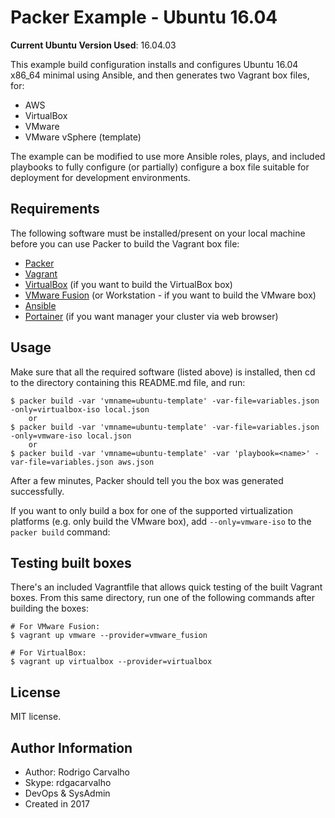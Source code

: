 # Packer Example - Ubuntu 16.04 

**Current Ubuntu Version Used**: 16.04.03

This example build configuration installs and configures Ubuntu 16.04 x86_64 minimal using Ansible, and then generates two Vagrant box files, for:

  - AWS
  - VirtualBox
  - VMware
  - VMware vSphere (template)

The example can be modified to use more Ansible roles, plays, and included playbooks to fully configure (or partially) configure a box file suitable for deployment for development environments.

## Requirements

The following software must be installed/present on your local machine before you can use Packer to build the Vagrant box file:

  - [Packer](http://www.packer.io/)
  - [Vagrant](http://vagrantup.com/)
  - [VirtualBox](https://www.virtualbox.org/) (if you want to build the VirtualBox box)
  - [VMware Fusion](http://www.vmware.com/products/fusion/) (or Workstation - if you want to build the VMware box)
  - [Ansible](http://docs.ansible.com/intro_installation.html)
  - [Portainer](https://portainer.io/install.html) (if you want manager your cluster via web browser)

## Usage

Make sure that all the required software (listed above) is installed, then cd to the directory containing this README.md file, and run:

    $ packer build -var 'vmname=ubuntu-template' -var-file=variables.json -only=virtualbox-iso local.json 
        or 
    $ packer build -var 'vmname=ubuntu-template' -var-file=variables.json -only=vmware-iso local.json
        or
    $ packer build -var 'vmname=ubuntu-template' -var 'playbook=<name>' -var-file=variables.json aws.json

After a few minutes, Packer should tell you the box was generated successfully.

If you want to only build a box for one of the supported virtualization platforms (e.g. only build the VMware box), add `--only=vmware-iso` to the `packer build` command:

## Testing built boxes

There's an included Vagrantfile that allows quick testing of the built Vagrant boxes. From this same directory, run one of the following commands after building the boxes:

    # For VMware Fusion:
    $ vagrant up vmware --provider=vmware_fusion
    
    # For VirtualBox:
    $ vagrant up virtualbox --provider=virtualbox

## License

MIT license.

## Author Information

* Author: Rodrigo Carvalho
* Skype: rdgacarvalho
* DevOps & SysAdmin
* Created in 2017 

